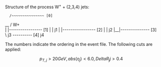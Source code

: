 Structure of the process $\mathrm{W}^{+}$ + (2,3,4) jets:

               
      /~~~~~~~~~~~~~~~ [0]
  __ /        W+    
 |  |----------------- [1]
 |  |         j1
 |  |----------------- [2]
 |  |         j2
 |__|--------------- [3]
     \       j3
      \---------- [4]
            j4

The numbers indicate the ordering in the event file.
The following cuts are applied:

$$p_{T,j} > 20 GeV, abs(\eta_j) < 6.0, DeltaR_jj > 0.4$$
